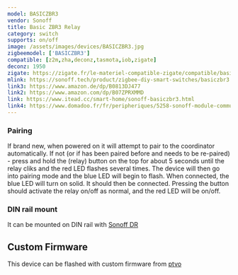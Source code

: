 ```yaml
---
model: BASICZBR3
vendor: Sonoff
title: Basic ZBR3 Relay
category: switch
supports: on/off
image: /assets/images/devices/BASICZBR3.jpg
zigbeemodel: ['BASICZBR3']
compatible: [z2m,zha,deconz,tasmota,iob,zigate]
deconz: 1950
zigate: https://zigate.fr/le-materiel-compatible-zigate/compatible/basiczbr3
mlink: https://sonoff.tech/product/zigbee-diy-smart-switches/basiczbr3
link3: https://www.amazon.de/dp/B0813DJ477
link2: https://www.amazon.com/dp/B07ZPRXMMD
link: https://www.itead.cc/smart-home/sonoff-basiczbr3.html
link4: https://www.domadoo.fr/fr/peripheriques/5258-sonoff-module-commutateur-10a-zigbee-30.html
---
```

### Pairing
If brand new, when powered on it will attempt to pair to the coordinator automatically. If not (or if has been paired before and needs to be re-paired) - press and hold the (relay) button on the top for about 5 seconds until the relay cliks and the red LED flashes several times. The device will then go into pairing mode and the blue LED will begin to flash. When connected, the blue LED will turn on solid. It should then be connected. Pressing the button should activate the relay on/off as normal, and the red LED will be on/off. 

### DIN rail mount
It can be mounted on DIN rail with [Sonoff DR](https://sonoff.tech/product/accessories/dr)

## Custom Firmware
This device can be flashed with custom firmware from [ptvo](https://ptvo.info/sonoff-basic-zbr3-with-the-configurable-firmware-283/)

